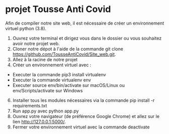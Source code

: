 # projet Tousse Anti Covid


Afin de compiler notre site web, il est nécessaire de créer un environnement virtuel python (3.8).


1. Ouvrez votre terminal et dirigez vous dans le dossier ou vous souhaitez avoir notre projet web. 
2. Cloner notre dépot à l'aide de la commande git clone https://github.com/TousseAntiCovid/Site_web.git. 
4. Allez à la racine de notre projet
5. Créer un environnement virtuel avec :
  - Executer la commande pip3 install virtualenv
  - Executer la commande virtualenv env
  - Executer source env/bin/activate sur macOS/Linux ou env/Scripts/activate sur Windows
6. Installer tous les modules nécessaires via la commande pip install -r requirements.txt 
7. Run app.py avec python app.py 
8. Ouvrez votre navigateur (de préférence Google Chrome) et allez sur le lien http://127.0.0.1:5000/. 
9. Fermer votre environnement virtuel avec la commande deactivate


